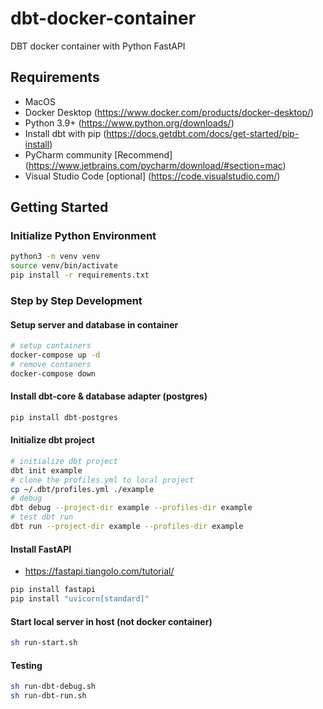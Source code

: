 # dbt-docker-container

DBT docker container with Python FastAPI

## Requirements

- MacOS
- Docker Desktop (https://www.docker.com/products/docker-desktop/)
- Python 3.9+ (https://www.python.org/downloads/)
- Install dbt with pip (https://docs.getdbt.com/docs/get-started/pip-install)
- PyCharm community [Recommend] (https://www.jetbrains.com/pycharm/download/#section=mac)
- Visual Studio Code [optional] (https://code.visualstudio.com/)

## Getting Started

### Initialize Python Environment

```bash
python3 -m venv venv
source venv/bin/activate
pip install -r requirements.txt
```

### Step by Step Development

#### Setup server and database in container

```bash
# setup containers
docker-compose up -d
# remove contaners
docker-compose down
```

#### Install dbt-core & database adapter (postgres)

```bash
pip install dbt-postgres
```

#### Initialize dbt project

```bash
# initialize dbt project
dbt init example
# clone the profiles.yml to local project
cp ~/.dbt/profiles.yml ./example
# debug
dbt debug --project-dir example --profiles-dir example
# test dbt run
dbt run --project-dir example --profiles-dir example
```

#### Install FastAPI

- https://fastapi.tiangolo.com/tutorial/

```bash
pip install fastapi
pip install "uvicorn[standard]"
```

#### Start local server in host (not docker container)

```bash
sh run-start.sh
```

#### Testing

```bash
sh run-dbt-debug.sh
sh run-dbt-run.sh
```
